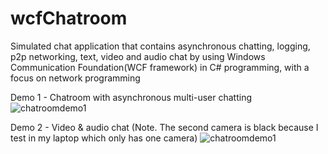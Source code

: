 # wcfChatroom
Simulated chat application that contains asynchronous chatting, logging, p2p networking, text, video and audio chat by using Windows Communication Foundation(WCF framework) in C# programming, with a focus on network programming

Demo 1 - Chatroom with asynchronous multi-user chatting
![chatroomdemo1](https://drive.google.com/uc?export=view&id=1kcXWPMClWr3c6Nt_eLP8du9R8wdtJefF)

Demo 2 - Video & audio chat (Note. The second camera is black because I test in my laptop which only has one camera)
![chatroomdemo1](https://drive.google.com/uc?export=view&id=1FodivMdDP1NWdb0GuZ7ouMjWI05mOcMe)
